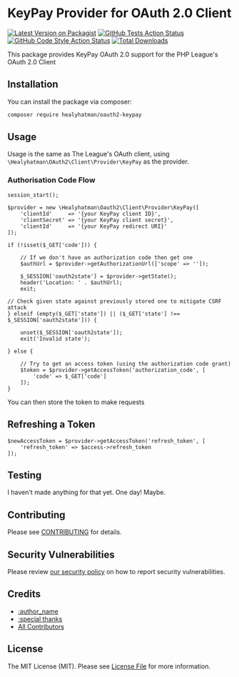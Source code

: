 # KeyPay Provider for OAuth 2.0 Client

[![Latest Version on Packagist](https://img.shields.io/packagist/v/healyhatman/oauth2-keypay.svg?style=flat-square)](https://packagist.org/packages/healyhatman/oauth2-keypay)
[![GitHub Tests Action Status](https://img.shields.io/github/workflow/status/healyhatman/oauth2-keypay/run-tests?label=tests)](https://github.com/healyhatman/oauth2-keypay/actions?query=workflow%3Arun-tests+branch%3Amain)
[![GitHub Code Style Action Status](https://img.shields.io/github/workflow/status/healyhatman/oauth2-keypay/Check%20&%20fix%20styling?label=code%20style)](https://github.com/vendor_slug/package_slug/actions?query=workflow%3A"Check+%26+fix+styling"+branch%3Amain)
[![Total Downloads](https://img.shields.io/packagist/dt/healyhatman/oauth2-keypay.svg?style=flat-square)](https://packagist.org/packages/vendor_slug/package_slug)

This package provides KeyPay OAuth 2.0 support for the PHP League's OAuth 2.0 Client

## Installation

You can install the package via composer:

```bash
composer require healyhatman/oauth2-keypay
```
## Usage
Usage is the same as The League's OAuth client, using `\Healyhatman\OAuth2\Client\Provider\KeyPay` as the provider.

### Authorisation Code Flow

```
session_start();

$provider = new \Healyhatman\Oauth2\Client\Provider\KeyPay([
    'clientId'     => '{your KeyPay client ID}',
    'clientSecret' => '{your KeyPay client secret}',
    'clientId'     => '{your KeyPay redirect URI}'
]);

if (!isset($_GET['code'])) {

    // If we don't have an authorization code then get one
    $authUrl = $provider->getAuthorizationUrl(['scope' => '']);

    $_SESSION['oauth2state'] = $provider->getState();
    header('Location: ' . $authUrl);
    exit;

// Check given state against previously stored one to mitigate CSRF attack
} elseif (empty($_GET['state']) || ($_GET['state'] !== $_SESSION['oauth2state'])) {

    unset($_SESSION['oauth2state']);
    exit('Invalid state');

} else {

    // Try to get an access token (using the authorization code grant)
    $token = $provider->getAccessToken('authorization_code', [
        'code' => $_GET['code']
    ]);
}
```
You can then store the token to make requests

## Refreshing a Token
```
$newAccessToken = $provider->getAccessToken('refresh_token', [
    'refresh_token' => $access->refresh_token
]);
```
## Testing
I haven't made anything for that yet. One day! Maybe.

## Contributing

Please see [CONTRIBUTING](.github/CONTRIBUTING.md) for details.

## Security Vulnerabilities

Please review [our security policy](../../security/policy) on how to report security vulnerabilities.

## Credits

- [:author_name](https://github.com/:healyhatman)
- [:special thanks](https://github.com/:calcinai)
- [All Contributors](../../contributors)

## License

The MIT License (MIT). Please see [License File](LICENSE.md) for more information.
